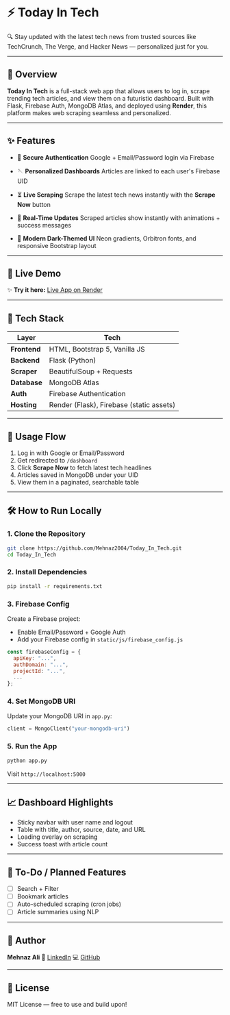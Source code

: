 # ⚡ Today In Tech

🔍 Stay updated with the latest tech news from trusted sources like TechCrunch, The Verge, and Hacker News — personalized just for you.

---

## 🔖 Overview

**Today In Tech** is a full-stack web app that allows users to log in, scrape trending tech articles, and view them on a futuristic dashboard. Built with Flask, Firebase Auth, MongoDB Atlas, and deployed using **Render**, this platform makes web scraping seamless and personalized.

---

## ✨ Features

* 🔐 **Secure Authentication**
  Google + Email/Password login via Firebase

* 🪡 **Personalized Dashboards**
  Articles are linked to each user's Firebase UID

* ⏳ **Live Scraping**
  Scrape the latest tech news instantly with the **Scrape Now** button

* 🔄 **Real-Time Updates**
  Scraped articles show instantly with animations + success messages

* 🌌 **Modern Dark-Themed UI**
  Neon gradients, Orbitron fonts, and responsive Bootstrap layout

---

## 📄 Live Demo

✨ **Try it here:** [Live App on Render](https://today-in-tech.onrender.com/)

---

## 💠 Tech Stack

| Layer        | Tech                                     |
| ------------ | ---------------------------------------- |
| **Frontend** | HTML, Bootstrap 5, Vanilla JS            |
| **Backend**  | Flask (Python)                           |
| **Scraper**  | BeautifulSoup + Requests                 |
| **Database** | MongoDB Atlas                            |
| **Auth**     | Firebase Authentication                  |
| **Hosting**  | Render (Flask), Firebase (static assets) |

---

## 📅 Usage Flow

1. Log in with Google or Email/Password
2. Get redirected to `/dashboard`
3. Click **Scrape Now** to fetch latest tech headlines
4. Articles saved in MongoDB under your UID
5. View them in a paginated, searchable table

---

## 🛠️ How to Run Locally

### 1. Clone the Repository

```bash
git clone https://github.com/Mehnaz2004/Today_In_Tech.git
cd Today_In_Tech
```

### 2. Install Dependencies

```bash
pip install -r requirements.txt
```

### 3. Firebase Config

Create a Firebase project:

* Enable Email/Password + Google Auth
* Add your Firebase config in `static/js/firebase_config.js`

```js
const firebaseConfig = {
  apiKey: "...",
  authDomain: "...",
  projectId: "...",
  ...
};
```

### 4. Set MongoDB URI

Update your MongoDB URI in `app.py`:

```python
client = MongoClient("your-mongodb-uri")
```

### 5. Run the App

```bash
python app.py
```

Visit `http://localhost:5000`

---

## 📈 Dashboard Highlights

* Sticky navbar with user name and logout
* Table with title, author, source, date, and URL
* Loading overlay on scraping
* Success toast with article count

---

## 🚡 To-Do / Planned Features

* [ ] Search + Filter
* [ ] Bookmark articles
* [ ] Auto-scheduled scraping (cron jobs)
* [ ] Article summaries using NLP

---

## 👧 Author

**Mehnaz Ali**
🔗 [LinkedIn](https://www.linkedin.com/in/mehnaz-ali-7b4764282/)
💻 [GitHub](https://github.com/Mehnaz2004)

---

## 📜 License

MIT License — free to use and build upon!
